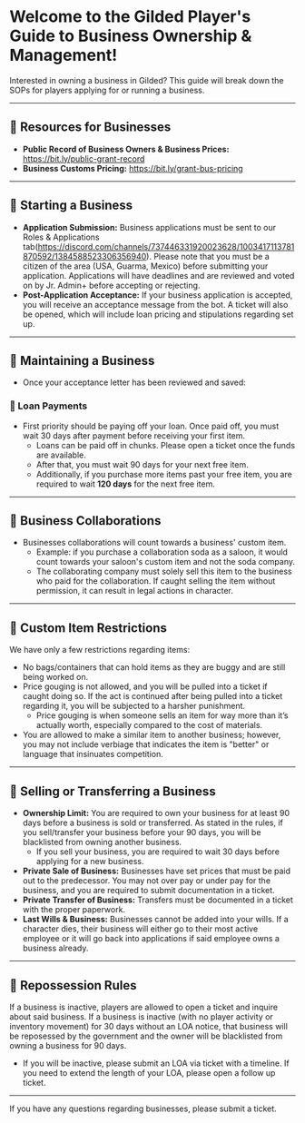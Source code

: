 # Welcome to the Gilded Player's Guide to Business Ownership & Management!

Interested in owning a business in Gilded? This guide will break down the SOPs for players applying for or running a business.

---

## 🔹 Resources for Businesses

- **Public Record of Business Owners & Business Prices:** https://bit.ly/public-grant-record
- **Business Customs Pricing:** https://bit.ly/grant-bus-pricing

---

## 🔹 Starting a Business

- **Application Submission:** Business applications must be sent to our Roles & Applications tab(https://discord.com/channels/737446331920023628/1003417113781870592/1384588523306356940). Please note that you must be a citizen of the area (USA, Guarma, Mexico) before submitting your application. Applications will have deadlines and are reviewed and voted on by Jr. Admin+ before accepting or rejecting.
- **Post-Application Acceptance:** If your business application is accepted, you will receive an acceptance message from the bot. A ticket will also be opened, which will include loan pricing and stipulations regarding set up.

---

## 🔹 Maintaining a Business

- Once your acceptance letter has been reviewed and saved:

### 🔹 Loan Payments
- First priority should be paying off your loan. Once paid off, you must wait 30 days after payment before receiving your first item.
    - Loans can be paid off in chunks. Please open a ticket once the funds are available.
    - After that, you must wait 90 days for your next free item.
    - Additionally, if you purchase more items past your free item, you are required to wait **120 days** for the next free item.

---

## 🔹 Business Collaborations

- Businesses collaborations will count towards a business' custom item.
    - Example: if you purchase a collaboration soda as a saloon, it would count towards your saloon's custom item and not the soda company.
    - The collaborating company must solely sell this item to the business who paid for the collaboration. If caught selling the item without permission, it can result in legal actions in character.

---

## 🔹 Custom Item Restrictions

We have only a few restrictions regarding items:
- No bags/containers that can hold items as they are buggy and are still being worked on.
- Price gouging is not allowed, and you will be pulled into a ticket if caught doing so. If the act is continued after being pulled into a ticket regarding it, you will be subjected to a harsher punishment.
    - Price gouging is when someone sells an item for way more than it’s actually worth, especially compared to the cost of materials.
- You are allowed to make a similar item to another business; however, you may not include verbiage that indicates the item is "better" or language that insinuates competition.

---

## 🔹 Selling or Transferring a Business

- **Ownership Limit:** You are required to own your business for at least 90 days before a business is sold or transferred. As stated in the rules, if you sell/transfer your business before your 90 days, you will be blacklisted from owning another business.
    - If you sell your business, you are required to wait 30 days before applying for a new business.
- **Private Sale of Business:** Businesses have set prices that must be paid out to the predecessor. You may not over pay or under pay for the business, and you are required to submit documentation in a ticket.
- **Private Transfer of Business:** Transfers must be documented in a ticket with the proper paperwork.
- **Last Wills & Business:** Businesses cannot be added into your wills. If a character dies, their business will either go to their most active employee or it will go back into applications if said employee owns a business already.

---

## 🔹 Repossession Rules

If a business is inactive, players are allowed to open a ticket and inquire about said business. If a business is inactive (with no player activity or inventory movement) for 30 days without an LOA notice, that business will be reposessed by the government and the owner will be blacklisted from owning a business for 90 days.

- If you will be inactive, please submit an LOA via ticket with a timeline. If you need to extend the length of your LOA, please open a follow up ticket.

---

If you have any questions regarding businesses, please submit a ticket.